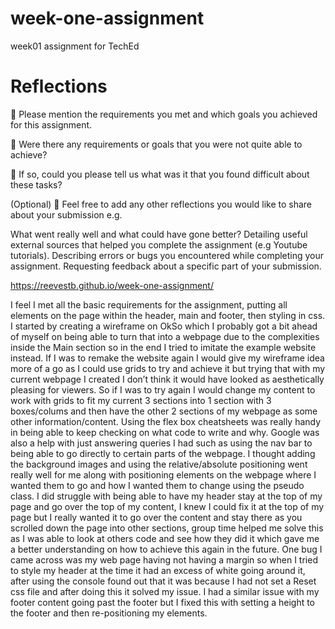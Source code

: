 # week-one-assignment

week01 assignment for TechEd

# Reflections

🎯 Please mention the requirements you met and which goals you achieved for this assignment.

🎯 Were there any requirements or goals that you were not quite able to achieve?

🎯 If so, could you please tell us what was it that you found difficult about these tasks?

(Optional)
🏹 Feel free to add any other reflections you would like to share about your submission e.g.

What went really well and what could have gone better?
Detailing useful external sources that helped you complete the assignment (e.g Youtube tutorials).
Describing errors or bugs you encountered while completing your assignment.
Requesting feedback about a specific part of your submission.

https://reevestb.github.io/week-one-assignment/

I feel I met all the basic requirements for the assignment, putting all elements on the page within the header, main and footer, then styling in css. I started by creating a wireframe on OkSo which I probably got a bit ahead of myself on being able to turn that into a webpage due to the complexities inside the Main section so in the end I tried to imitate the example website instead. If I was to remake the website again I would give my wireframe idea more of a go as I could use grids to try and achieve it but trying that with my current webpage I created I don’t think it would have looked as aesthetically pleasing for viewers. So if I was to try again I would change my content to work with grids to fit my current 3 sections into 1 section with 3 boxes/colums and then have the other 2 sections of my webpage as some other information/content.
Using the flex box cheatsheets was really handy in being able to keep checking on what code to write and why. Google was also a help with just answering queries I had such as using the nav bar to being able to go directly to certain parts of the webpage.
I thought adding the background images and using the relative/absolute positioning went really well for me along with positioning elements on the webpage where I wanted them to go and how I wanted them to change using the pseudo class. I did struggle with being able to have my header stay at the top of my page and go over the top of my content, I knew I could fix it at the top of my page but I really wanted it to go over the content and stay there as you scrolled down the page into other sections, group time helped me solve this as I was able to look at others code and see how they did it which gave me a better understanding on how to achieve this again in the future.
One bug I came across was my web page having not having a margin so when I tried to style my header at the time it had an excess of white going around it, after using the console found out that it was because I had not set a Reset css file and after doing this it solved my issue. I had a similar issue with my footer content going past the footer but I fixed this with setting a height to the footer and then re-positioning my elements.
